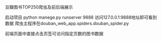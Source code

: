 豆瓣图书TOP250爬虫及前后端展示

启动项目 python manege.py runserver 9888
访问127.0.0.1:9888地址即可看到数据
爬虫主程序在douban_web_app.spiders.douban_spider.py

前端页面中直接点击页签可访问指定页数的图书数据